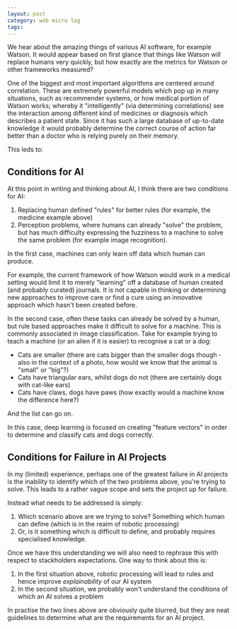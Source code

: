 ```yaml
---
layout: post
category: web micro log
tags:
---
```


We hear about the amazing things of various AI software, for example Watson. It would appear based on first glance that things like Watson will replace humans very quickly, but how exactly are the metrics for Watson or other frameworks measured?

One of the biggest and most important algorithms are centered around correlation. These are extremely powerful models which pop up in many situations, such as recommender systems, or how medical portion of Watson works; whereby it "intelligently" (via determining correlations) see the interaction among different kind of medicines or diagnosis which describes a patient state. Since it has such a large database of up-to-date knowledge it would probably determine the correct course of action far better than a doctor who is relying purely on their memory.

This leds to:

## Conditions for AI

At this point in writing and thinking about AI, I think there are two conditions for AI:

1.  Replacing human defined "rules" for better rules (for example, the medicine example above)
2.  Perception problems, where humans can already "solve" the problem, but has much difficulty expressing the fuzziness to a machine to solve the same problem (for example image recognition).

In the first case, machines can only learn off data which human can produce.

For example, the current framework of how Watson would work in a medical setting would limit it to merely "learning" off a database of human created (and probably curated) journals. It is not capable in thinking or determining new approaches to improve care or find a cure using an innovative approach which hasn't been created before.

In the second case, often these tasks can already be solved by a human, but rule based approaches make it difficult to solve for a machine. This is commonly associated in image classification. Take for example trying to teach a machine (or an alien if it is easier) to recognise a cat or a dog:

- Cats are smaller (there are cats bigger than the smaller dogs though - also in the context of a photo, how would we know that the animal is "small" or "big"?)
- Cats have triangular ears, whilst dogs do not (there are certainly dogs with cat-like ears)
- Cats have claws, dogs have paws (how exactly would a machine know the difference here?)

And the list can go on.

In this case, deep learning is focused on creating "feature vectors" in order to determine and classify cats and dogs correctly.

## Conditions for Failure in AI Projects

In my (limited) experience, perhaps one of the greatest failure in AI projects is the inability to identify which of the two problems above, you're trying to solve. This leads to a rather vague scope and sets the project up for failure.

Instead what needs to be addressed is simply:

1.  Which scenario above are we trying to solve? Something which human can define (which is in the realm of robotic processing)
2.  Or, is it something which is difficult to define, and probably requires specialised knowledge.

Once we have this understanding we will also need to rephrase this with respect to stackholders expectations. One way to think about this is:

1.  In the first situation above, robotic processing will lead to rules and hence improve _explainability_ of our AI system
2.  In the second situation, we probably won't understand the conditions of which an AI solves a problem

In practise the two lines above are obviously quite blurred, but they are neat guidelines to determine what are the requirements for an AI project.
